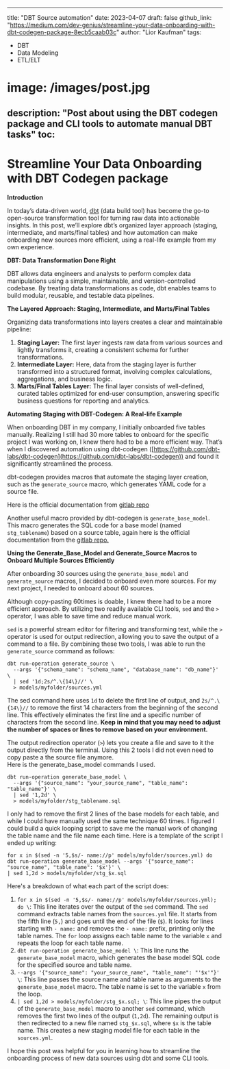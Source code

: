 
---
title: "DBT Source automation"
date: 2023-04-07
draft: false
github_link: "https://medium.com/dev-genius/streamline-your-data-onboarding-with-dbt-codegen-package-8ecb5caab03c"
author: "Lior Kaufman"
tags:
  - DBT
  - Data Modeling
  - ETL/ELT
# image: /images/post.jpg
description: "Post about using the DBT codegen package and CLI tools to automate manual DBT tasks"
toc: 
---

Streamline Your Data Onboarding with DBT Codegen package
========================================================

**Introduction**

In today’s data-driven world, [dbt](https://docs.getdbt.com/) (data build tool) has become the go-to open-source transformation tool for turning raw data into actionable insights. In this post, we’ll explore dbt’s organized layer approach (staging, intermediate, and marts/final tables) and how automation can make onboarding new sources more efficient, using a real-life example from my own experience.

**DBT: Data Transformation Done Right**

DBT allows data engineers and analysts to perform complex data manipulations using a simple, maintainable, and version-controlled codebase. By treating data transformations as code, dbt enables teams to build modular, reusable, and testable data pipelines.

**The Layered Approach: Staging, Intermediate, and Marts/Final Tables**

Organizing data transformations into layers creates a clear and maintainable pipeline:

1.  **Staging Layer:** The first layer ingests raw data from various sources and lightly transforms it, creating a consistent schema for further transformations.
2.  **Intermediate Layer:** Here, data from the staging layer is further transformed into a structured format, involving complex calculations, aggregations, and business logic.
3.  **Marts/Final Tables Layer:** The final layer consists of well-defined, curated tables optimized for end-user consumption, answering specific business questions for reporting and analytics.

**Automating Staging with DBT-Codegen: A Real-life Example**

When onboarding DBT in my company, I initially onboarded five tables manually. Realizing I still had 30 more tables to onboard for the specific project I was working on, I knew there had to be a more efficient way. That’s when I discovered automation using dbt-codegen ([https://github.com/dbt-labs/dbt-codegen](https://github.com/dbt-labs/dbt-codegen)) and found it significantly streamlined the process.

dbt-codegen provides macros that automate the staging layer creation, such as the `generate_source` macro, which generates YAML code for a source file.

Here is the official documentation from [gitlab repo](https://github.com/dbt-labs/dbt-codegen#generate_source-source)

Another useful macro provided by dbt-codegen is `generate_base_model`. This macro generates the SQL code for a base model (named `stg_tablename`) based on a source table, again here is the official documentation from the [gitlab repo.](https://github.com/dbt-labs/dbt-codegen#generate_base_model-source)

**Using the Generate_Base_Model and Generate_Source Macros to Onboard Multiple Sources Efficiently**

After onboarding 30 sources using the `generate_base_model` and `generate_source` macros, I decided to onboard even more sources. For my next project, I needed to onboard about 60 sources.

Although copy-pasting 60times is doable, I knew there had to be a more efficient approach. By utilizing two readily available CLI tools, `sed` and the `>` operator, I was able to save time and reduce manual work.

`sed` is a powerful stream editor for filtering and transforming text, while the `>` operator is used for output redirection, allowing you to save the output of a command to a file. By combining these two tools, I was able to run the `generate_source` command as follows:

```
dbt run-operation generate_source \  
  --args '{"schema_name": "schema_name", "database_name": "db_name"}' \  
  | sed '1d;2s/^.\{14\}//' \  
  > models/myfolder/sources.yml
```

The sed command here uses `1d` to delete the first line of output, and `2s/^.\{14\}//` to remove the first 14 characters from the beginning of the second line. This effectively eliminates the first line and a specific number of characters from the second line. **Keep in mind that you may need to adjust the number of spaces or lines to remove based on your environment.**

The output redirection operator (`>`) lets you create a file and save to it the output directly from the terminal. Using this 2 tools I did not even need to copy paste a the source file anymore.  
Here is the generate_base_model commands I used.

```
dbt run-operation generate_base_model \  
  --args '{"source_name": "your_source_name", "table_name": "table_name"}' \  
  | sed '1,2d' \  
  > models/myfolder/stg_tablename.sql
```

I only had to remove the first 2 lines of the base models for each table, and while I could have manually used the same technique 60 times. I figured I could build a quick looping script to save me the manual work of changing the table name and the file name each time. Here is a template of the script I ended up writing:

```
for x in $(sed -n '5,$s/- name://p' models/myfolder/sources.yml) do   
dbt run-operation generate_base_model --args '{"source_name": "source_name", "table_name": '$x'}' \  
| sed 1,2d > models/myfolder/stg_$x.sql
```

Here's a breakdown of what each part of the script does:

1.  `for x in $(sed -n '5,$s/- name://p' models/myfolder/sources.yml); do \`: This line iterates over the output of the `sed` command. The `sed` command extracts table names from the `sources.yml` file. It starts from the fifth line (`5,`) and goes until the end of the file (`$`). It looks for lines starting with `- name:` and removes the `- name:` prefix, printing only the table names. The `for` loop assigns each table name to the variable `x` and repeats the loop for each table name.
2.  `dbt run-operation generate_base_model \`: This line runs the `generate_base_model` macro, which generates the base model SQL code for the specified source and table name.
3.  `--args '{"source_name": "your_source_name", "table_name": "'$x'"}' \`: This line passes the source name and table name as arguments to the `generate_base_model` macro. The table name is set to the variable `x` from the loop.
4.  `| sed 1,2d > models/myfolder/stg_$x.sql; \`: This line pipes the output of the `generate_base_model` macro to another `sed` command, which removes the first two lines of the output (`1,2d`). The remaining output is then redirected to a new file named `stg_$x.sql`, where `$x` is the table name. This creates a new staging model file for each table in the `sources.yml`.

I hope this post was helpful for you in learning how to streamline the onboarding process of new data sources using dbt and some CLI tools.
